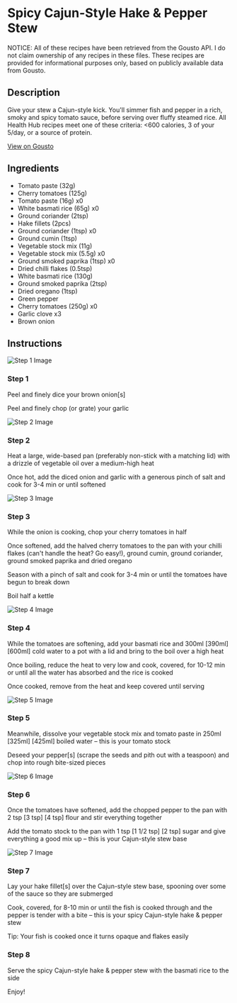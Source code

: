 # Spicy Cajun-Style Hake & Pepper Stew

NOTICE: All of these recipes have been retrieved from the Gousto API. I do not claim ownership of any recipes in these files. These recipes are provided for informational purposes only, based on publicly available data from Gousto.

## Description

Give your stew a Cajun-style kick. You'll simmer fish and pepper in a rich, smoky and spicy tomato sauce, before serving over fluffy steamed rice. All Health Hub recipes meet one of these criteria: <600 calories, 3 of your 5/day, or a source of protein.


[View on Gousto](https://www.gousto.co.uk/recipes/cookbook/spicy-cajun-style-hake-pepper-stew)

## Ingredients

- Tomato paste (32g)
- Cherry tomatoes (125g)
- Tomato paste (16g) x0
- White basmati rice (65g) x0
- Ground coriander (2tsp)
- Hake fillets (2pcs)
- Ground coriander (1tsp) x0
- Ground cumin (1tsp)
- Vegetable stock mix (11g)
- Vegetable stock mix (5.5g) x0
- Ground smoked paprika (1tsp) x0
- Dried chilli flakes (0.5tsp)
- White basmati rice (130g)
- Ground smoked paprika (2tsp)
- Dried oregano (1tsp)
- Green pepper
- Cherry tomatoes (250g) x0
- Garlic clove x3
- Brown onion

## Instructions

![Step 1 Image](https://production-media.gousto.co.uk/cms/recipe-step-image/Step-1-1690477748049-x200.jpg)

### Step 1

Peel and finely dice your brown onion[s]

Peel and finely chop (or grate) your garlic

![Step 2 Image](https://production-media.gousto.co.uk/cms/recipe-step-image/Step-2-1690477751529-x200.jpg)

### Step 2

Heat a large, wide-based pan (preferably non-stick with a matching lid) with a drizzle of vegetable oil over a medium-high heat

Once hot, add the diced onion and garlic with a generous pinch of salt and cook for 3-4 min or until softened

![Step 3 Image](https://production-media.gousto.co.uk/cms/recipe-step-image/Step-3-1690477756061-x200.jpg)

### Step 3

While the onion is cooking, chop your cherry tomatoes in half

Once softened, add the halved cherry tomatoes to the pan with your chilli flakes (can't handle the heat? Go easy!), ground cumin, ground coriander, ground smoked paprika and dried oregano

Season with a pinch of salt and cook for 3-4 min or until the tomatoes have begun to break down

Boil half a kettle

![Step 4 Image](https://production-media.gousto.co.uk/cms/recipe-step-image/Step-4-1690477761937-x200.jpg)

### Step 4

While the tomatoes are softening, add your basmati rice and 300ml <span class="text-purple">[390ml]</span> <span class="text-danger">[600ml] </span>cold water to a pot with a lid and bring to the boil over a high heat

Once boiling, reduce the heat to very low and cook, covered, for 10-12 min or until all the water has absorbed and the rice is cooked

Once cooked, remove from the heat and keep covered until serving

![Step 5 Image](https://production-media.gousto.co.uk/cms/recipe-step-image/Step-5-1690477770174-x200.jpg)

### Step 5

Meanwhile, dissolve your vegetable stock mix and tomato paste in 250ml <span class="text-purple">[325ml]</span> <span class="text-danger">[425ml] </span>boiled water – this is your tomato stock

Deseed your pepper[s] (scrape the seeds and pith out with a teaspoon) and chop into rough bite-sized pieces

![Step 6 Image](https://production-media.gousto.co.uk/cms/recipe-step-image/Step-6-1690477775821-x200.jpg)

### Step 6

Once the tomatoes have softened, add the chopped pepper to the pan with 2 tsp <span class="text-purple">[3 tsp]</span> <span class="text-danger">[4 tsp] </span>flour and stir everything together

Add the tomato stock to the pan with 1 tsp <span class="text-purple">[1 1/2 tsp]</span> <span class="text-danger">[2 tsp] </span>sugar and give everything a good mix up – this is your Cajun-style stew base

![Step 7 Image](https://production-media.gousto.co.uk/cms/recipe-step-image/Step-7-1690477780569-x200.jpg)

### Step 7

Lay your hake fillet[s] over the Cajun-style stew base, spooning over some of the sauce so they are submerged

Cook, covered, for 8-10 min or until the fish is cooked through and the pepper is tender with a bite – this is your spicy Cajun-style hake & pepper stew

Tip: Your fish is cooked once it turns opaque and flakes easily

### Step 8

Serve the spicy Cajun-style hake & pepper stew with the basmati rice to the side

Enjoy!

